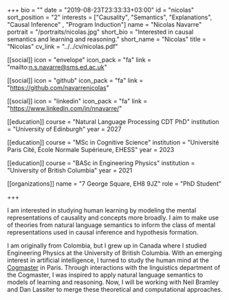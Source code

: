 +++
bio = ""
date = "2019-08-23T23:33:33+03:00"
id = "nicolas"
sort_position = "2"
interests = ["Causality", "Semantics", "Explanations", "Causal Inference" , "Program Induction"]
name = "Nicolas Navarre"
portrait = "/portraits/nicolas.jpg"
short_bio = "Interested in causal semantics and learning and reasoning."
short_name = "Nicolas"
title = "Nicolas"
cv_link = "../../cv/nicolas.pdf"

[[social]]
    icon = "envelope"
    icon_pack = "fa"
    link = "mailto:n.s.navarre@sms.ed.ac.uk"

[[social]]
    icon = "github"
    icon_pack = "fa"
    link = "https://github.com/navarrenicolas"

[[social]]
    icon = "linkedin"
    icon_pack = "fa"
    link = "https://www.linkedin.com/in/nnavarre/"

[[education]]
    course = "Natural Language Processing CDT PhD"
    institution = "University of Edinburgh"
    year = 2027

[[education]]
    course = "MSc in Cognitive Science"
    institution = "Université Paris Cité, École Normale Supérieure, EHESS"
    year = 2023

[[education]]
    course = "BASc in Engineering Physics"
    institution = "University of British Columbia"
    year = 2021

[[organizations]]
    name = "7 George Square, EH8 9JZ"
    role = "PhD Student"

+++

<!-- You can write $\LaTeX$ and *Markdown* here. -->

I am interested in studying human learning by modeling the mental representations of causality and concepts more broadly.
I aim to make use of theories from natural language semantics to inform the class of mental representations used in causal inference and hypothesis formation.

I am originally from Colombia, but I grew up in Canada where I studied Engineering Physics at the University of British Columbia.
With an emerging interest in artificial intelligence, I turned to study the human mind at the [Cogmaster](https://psl.eu/en/education/cognitive-science-cogmaster) in Paris.
Through interactions with the linguistics department of the Cogmaster, I was inspired to apply natural language semantics to models of learning and reasoning.
Now, I will be working with Neil Bramley and Dan Lassiter to merge these theoretical and computational approaches.


